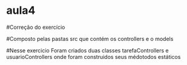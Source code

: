 # aula4

#Correção do exercício

#Composto pelas pastas src que contém os controllers e o models 

#Nesse exercicio Foram criados duas classes tarefaControllers e usuarioControllers onde foram construidos seus médotodos estáticos